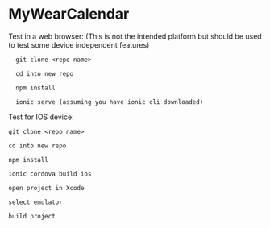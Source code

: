 # MyWearCalendar

Test in a web browser: (This is not the intended platform but should be used to test some device independent features)
      
      git clone <repo name>

      cd into new repo
  
      npm install
  
      ionic serve (assuming you have ionic cli downloaded)
  
Test for IOS device:
  
    git clone <repo name>
  
    cd into new repo
  
    npm install
  
    ionic cordova build ios
  
    open project in Xcode
  
    select emulator
  
    build project
  
